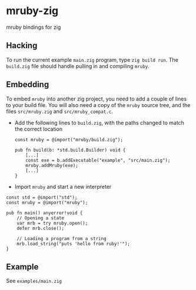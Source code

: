 # mruby-zig

mruby bindings for zig

## Hacking

To run the current example `main.zig` program, type `zig build run`. The `build.zig` file should handle pulling in and compiling `mruby`.

## Embedding

To embed `mruby` into another zig project, you need to add a couple of
lines to your build file. You will also need a copy of the `mruby`
source tree, and the files `src/mruby.zig` and `src/mruby_compat.c`.

- Add the following lines to `build.zig`, with the paths changed to match the correct location

  ```zig
  const mruby = @import("mruby/build.zig");

  pub fn build(b: *std.build.Builder) void {
      [...]
      const exe = b.addExecutable("example", "src/main.zig");
      mruby.addMruby(exe);
      [...]
  }
  ```

- Import `mruby` and start a new interpreter

```zig
const std = @import("std");
const mruby = @import("mruby");

pub fn main() anyerror!void {
    // Opening a state
    var mrb = try mruby.open();
    defer mrb.close();

    // Loading a program from a string
    mrb.load_string("puts 'hello from ruby!'");
}
  ```

## Example

See `examples/main.zig`
